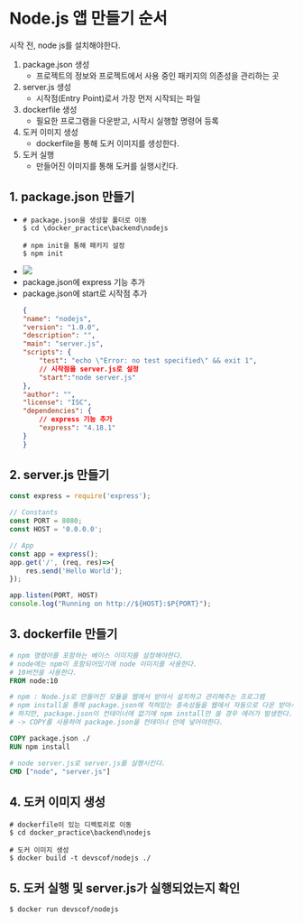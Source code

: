# Node.js 앱 만들기 순서
시작 전, node js를 설치해야한다.
1. package.json 생성
    - 프로젝트의 정보와 프로젝트에서 사용 중인 패키지의 의존성을 관리하는 곳
2. server.js 생성
    - 시작점(Entry Point)로서 가장 먼저 시작되는 파일
3. dockerfile 생성
    - 필요한 프로그램을 다운받고, 시작시 실행할 명령어 등록
4. 도커 이미지 생성
    - dockerfile을 통해 도커 이미지를 생성한다.
5. 도커 실행
    - 만들어진 이미지를 통해 도커를 실행시킨다.
## 1. package.json 만들기
- ```
  # package.json을 생성할 폴더로 이동
  $ cd \docker_practice\backend\nodejs
  
  # npm init을 통해 패키지 설정
  $ npm init
  ```
- <img src="imgs/create_package_json.png">
- package.json에 express 기능 추가
- package.json에 start로 시작점 추가
    ```json
    {
    "name": "nodejs",
    "version": "1.0.0",
    "description": "",
    "main": "server.js",
    "scripts": {
        "test": "echo \"Error: no test specified\" && exit 1",
        // 시작점을 server.js로 설정
        "start":"node server.js"
    },
    "author": "",
    "license": "ISC",
    "dependencies": {
        // express 기능 추가
        "express": "4.18.1"
    }
    }
    ```

## 2. server.js 만들기
```js
const express = require('express');

// Constants
const PORT = 8080;
const HOST = '0.0.0.0';

// App
const app = express();
app.get('/', (req, res)=>{
    res.send('Hello World');
});

app.listen(PORT, HOST)
console.log("Running on http://${HOST}:$P{PORT}");
```

## 3. dockerfile 만들기
```dockerfile
# npm 명령어를 포함하는 베이스 이미지를 설정해야한다.
# node에는 npm이 포함되어있기에 node 이미지를 사용한다.
# 10버전을 사용한다.
FROM node:10

# npm : Node.js로 만들어진 모듈을 웹에서 받아서 설치하고 관리해주는 프로그램
# npm install을 통해 package.json에 적혀있는 종속성들을 웹에서 자동으로 다운 받아서 설치할 수 있다.
# 하지만, package.json이 컨테이너에 없기에 npm install만 쓸 경우 에러가 발생한다. 
# -> COPY를 사용하여 package.json을 컨테이너 안에 넣어야한다.

COPY package.json ./
RUN npm install

# node server.js로 server.js를 실행시킨다.
CMD ["node", "server.js"]
```

## 4. 도커 이미지 생성
```
# dockerfile이 있는 디렉토리로 이동
$ cd docker_practice\backend\nodejs

# 도커 이미지 생성
$ docker build -t devscof/nodejs ./
```

## 5. 도커 실행 및 server.js가 실행되었는지 확인
```
$ docker run devscof/nodejs
```
